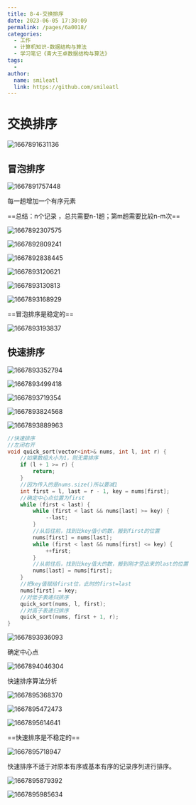 ```yaml
---
title: 8-4-交换排序
date: 2023-06-05 17:30:09
permalink: /pages/6a0018/
categories: 
  - 工作
  - 计算机知识-数据结构与算法
  - 学习笔记《青大王卓数据结构与算法》
tags: 
  - 
author: 
  name: smileatl
  link: https://github.com/smileatl
---
```

# 交换排序

![1667891631136](/assets/1667891631136-1667891631500.png)

## 冒泡排序

![1667891757448](/assets/1667891757448-1667891758982.png)

每一趟增加一个有序元素

==总结：n个记录 ，总共需要n-1趟；第m趟需要比较n-m次==

![1667892307575](/assets/1667892307575-1667892307958.png)

![1667892809241](/assets/1667892809241.png)

![1667892838445](/assets/1667892838445-1667892838904.png)

![1667893120621](/assets/1667893120621.png)

![1667893130813](/assets/1667893130813.png)

![1667893168929](/assets/1667893168929-1667893169324.png)

==冒泡排序是稳定的==

![1667893193837](/assets/1667893193837.png)

## 快速排序

![1667893352794](/assets/1667893352794.png)

![1667893499418](/assets/1667893499418.png)

![1667893719354](/assets/1667893719354.png)

![1667893824568](/assets/1667893824568.png)

![1667893889963](/assets/1667893889963.png)

```cpp
//快速排序
//左闭右开
void quick_sort(vector<int>& nums, int l, int r) {
	//如果数组大小为1，则无需排序
	if (l + 1 >= r) {
		return;
	}
	//因为传入的是nums.size()所以要减1
	int first = l, last = r - 1, key = nums[first];
	//确定中心点位置为first
	while (first < last) {
		while (first < last && nums[last] >= key) {
			--last;
		}
		//从后往前，找到比key值小的数，搬到first的位置
		nums[first] = nums[last];
		while (first < last && nums[first] <= key) {
			++first;
		}
		//从前往后，找到比key值大的数，搬到刚才空出来的last的位置
		nums[last] = nums[first];
	}
	//把key值赋给first位，此时的first=last
	nums[first] = key;
	//对低子表递归排序
	quick_sort(nums, l, first);
	//对高子表递归排序
	quick_sort(nums, first + 1, r);
}
```

![1667893936093](/assets/1667893936093.png)

确定中心点

![1667894046304](/assets/1667894046304.png)

快速排序算法分析

![1667895368370](/assets/1667895368370.png)

![1667895472473](/assets/1667895472473.png)

![1667895614641](/assets/1667895614641.png)

==快速排序是不稳定的==

![1667895718947](/assets/1667895718947.png)

快速排序不适于对原本有序或基本有序的记录序列进行排序。

![1667895879392](/assets/1667895879392.png)

![1667895985634](/assets/1667895985634.png)

